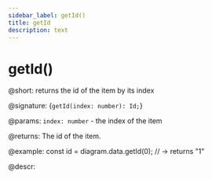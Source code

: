 ```yaml
---
sidebar_label: getId()
title: getId
description: text
---
```


# getId()

@short: returns the id of the item by its index

@signature: {`getId(index: number): Id;`}

@params:
`index: number` - the index of the item

@returns:
The id of the item.

@example:
const id = diagram.data.getId(0); // -> returns "1"

@descr:
